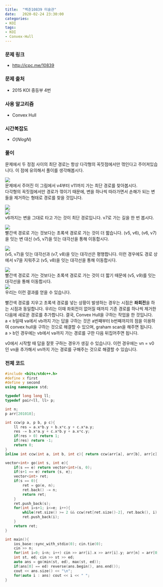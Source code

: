 ```yaml
---
title:  "백준10839 미술관"
date:   2020-02-24 23:30:00
categories:
- KOI
tags:
- KOI
- Convex-Hull
---
```


### 문제 링크
* http://icpc.me/10839

### 문제 출처
* 2015 KOI 중등부 4번

### 사용 알고리즘
* Convex Hull

### 시간복잡도
* $O(N log N)$

### 풀이
문제에서 두 정점 사이의 최단 경로는 항상 다각형의 꼭짓점에서만 꺾인다고 주어져있습니다. 이 점에 유의해서 풀이를 생각해봅시다.

![](https://i.imgur.com/4uk5Wxm.png)<br>
문제에서 주어진 이 그림에서 v4부터 v11까지 가는 최단 경로를 찾아봅시다.<br>
다각형의 꼭짓점에서만 경로가 꺾이기 때문에, 변을 하나씩 따라가면서 손해가 되는 변들을 제거하는 형태로 경로를 찾을 것입니다.

![](https://i.imgur.com/scskZtC.png)<br>
![](https://i.imgur.com/2NixGFg.png)<br>
v6까지는 변을 그대로 타고 가는 것이 최단 경로입니다. v7로 가는 길을 한 번 봅시다.

![](https://i.imgur.com/MucFKDl.png)<br>
빨간색 경로로 가는 것보다는 초록색 경로로 가는 것이 더 짧습니다. (v5, v6), (v6, v7)을 잇는 변 대신 (v5, v7)을 잇는 대각선을 통해 이동합시다.

![](https://i.imgur.com/zbdV198.png)<br>
(v5, v7)을 잇는 대각선과 (v7, v8)을 잇는 대각선은 평행합니다. 이런 경우에도 경로 상에서 v7을 지워주고 (v5, v8)을 잇는 대각선을 통해 이동합시다.

![](https://i.imgur.com/SjQvJ7v.png)<br>
빨간색 경로로 가는 것보다는 초록색 경로로 가는 것이 더 짧기 때문에 (v5, v9)를 잇는 대각선을 통해 이동합시다.<br>
![](https://i.imgur.com/Lwap7pB.png)<br>
우리는 이런 결과를 얻을 수 있습니다.

빨간색 경로를 지우고 초록색 경로를 넣는 상황이 발생하는 경우는 시점은 **좌회전**을 하는 시점과 동일합니다. 우리는 이때 좌회전이 없어질 때까지 기존 경로를 하나씩 제거한 다음에 새로운 경로를 추가합니다. 결국, Convex Hull을 구하는 작업을 한 것입니다.<br>
a < b일때 va에서 vb까지 가는 답을 구하는 것은 a번째부터 b번째까지의 점을 이용하여 convex hull을 구하는 것으로 해결할 수 있으며, graham scan을 해주면 됩니다.<br>
a > b인 경우에는 vb에서 va까지 가는 경로를 구한 다음 뒤집어주면 됩니다.

v0에서 시작할 때 답을 잘못 구하는 경우가 생길 수 있습니다. 이런 경우에는 vn = v0인 vn을 추가해서 vn까지 가는 경로를 구해주는 것으로 해결할 수 있습니다.

### 전체 코드
```cpp
#include <bits/stdc++.h>
#define x first
#define y second
using namespace std;

typedef long long ll;
typedef pair<ll, ll> p;

int n;
p arr[201010];

int ccw(p a, p b, p c){
    ll res = a.x*b.y + b.x*c.y + c.x*a.y;
    res -= b.x*a.y + c.x*b.y + a.x*c.y;
    if(res > 0) return 1;
    if(res) return -1;
    return 0;
}
inline int ccw(int a, int b, int c){ return ccw(arr[a], arr[b], arr[c]); }

vector<int> go(int s, int e){
    if(s == e) return vector<int>(s, 0);
    if(s+1 == e) return {s, e};
    vector<int> ret;
    if(s == 0){
        ret = go(e, n);
        ret.back() -= n;
        return ret;
    }
    ret.push_back(s);
    for(int i=s+1; i<=e; i++){
        while(ret.size() >= 2 && ccw(ret[ret.size()-2], ret.back(), i) >= 0) ret.pop_back();
        ret.push_back(i);
    }
    return ret;
}

int main(){
    ios_base::sync_with_stdio(0); cin.tie(0);
    cin >> n;
    for(int i=0; i<n; i++) cin >> arr[i].x >> arr[i].y; arr[n] = arr[0];
    int st, ed; cin >> st >> ed;
    auto ans = go(min(st, ed), max(st, ed));
    if(ans[0] == ed) reverse(ans.begin(), ans.end());
    cout << ans.size() << "\n";
    for(auto i : ans) cout << i << " ";
}
```
